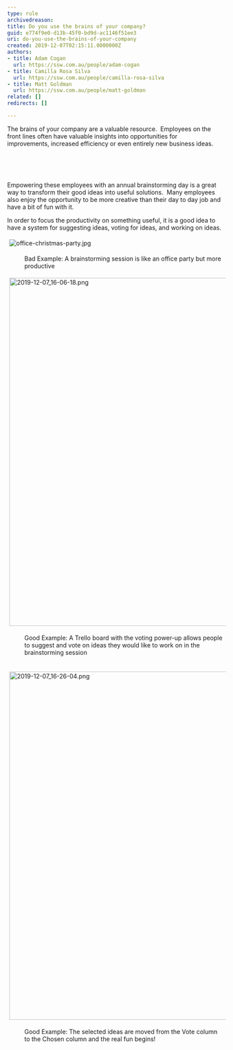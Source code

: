 ```yaml
---
type: rule
archivedreason: 
title: Do you use the brains of your company?
guid: e774f9e0-d13b-45f0-bd9d-ac1146f51ee3
uri: do-you-use-the-brains-of-your-company
created: 2019-12-07T02:15:11.0000000Z
authors:
- title: Adam Cogan
  url: https://ssw.com.au/people/adam-cogan
- title: Camilla Rosa Silva
  url: https://ssw.com.au/people/camilla-rosa-silva
- title: Matt Goldman
  url: https://ssw.com.au/people/matt-goldman
related: []
redirects: []

---
```



​​The brains of your company are a valuable resource.&#160; Employees on the front lines often have valuable insights into opportunities for improvements,&#160;increased efficiency&#160;or even entirely new business ideas.​<br><div>​<br></div>
<br><excerpt class='endintro'></excerpt><br>
<p>Empowering these employees with an annual brainstorming day is a great way to transform their good ideas into useful solutions.&#160; Many employees also enjoy the opportunity to be more creative than their day to day job&#160;and have a bit of fun with it.</p><p>In order to focus the productivity on something useful, it is a good idea to have a system for suggesting ideas, voting for ideas, and working on ideas.<br></p><p><img src="/SiteAssets/do-you-use-the-brains-of-your-company/office-christmas-party.jpg" alt="office-christmas-party.jpg" style="margin&#58;5px;" /><br></p><dd class="ssw15-rteElement-FigureBad">Bad Example&#58; A brainstorming session is like&#160;an office party but more productive​<br></dd><p><img src="/SiteAssets/do-you-use-the-brains-of-your-company/2019-12-07_16-06-18.png" alt="2019-12-07_16-06-18.png" style="margin&#58;5px;width&#58;808px;" /><br></p><dd class="ssw15-rteElement-FigureGood">​​​​Good Example&#58; A Trello board with the voting power-up allows people to suggest and vote on ideas they would like to work on in the brainstorming session</dd><p class="ssw15-rteElement-P">​​<img src="/SiteAssets/do-you-use-the-brains-of-your-company/2019-12-07_16-26-04.png" alt="2019-12-07_16-26-04.png" style="margin&#58;5px;width&#58;808px;" /><br></p><dd class="ssw15-rteElement-FigureGood">​​Good Example&#58; The selected ideas are moved from the Vote column to the Chosen column and the real fun begins!<br></dd><p><br><br></p>


